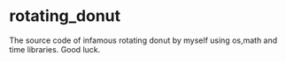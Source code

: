 # rotating_donut
The source code of infamous rotating donut by myself using os,math and time libraries. Good luck.
